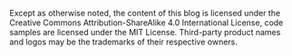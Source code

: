 Except as otherwise noted, the content of this blog is licensed under the
Creative Commons Attribution-ShareAlike 4.0 International License, code samples
are licensed under the MIT License.
Third-party product names and logos may be the trademarks of their respective owners.